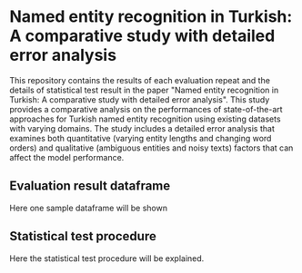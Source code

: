 # Named entity recognition in Turkish: A comparative study with detailed error analysis

This repository contains the results of each evaluation repeat and the details of statistical test result in the paper "Named entity recognition in Turkish: A comparative study with detailed error analysis". This study provides a comparative analysis on the performances of state-of-the-art approaches for Turkish named entity recognition using existing datasets with varying domains. The study includes a detailed error analysis that examines both quantitative (varying entity lengths and changing word orders) and qualitative (ambiguous entities and noisy texts) factors that can affect the model performance.

## Evaluation result dataframe

Here one sample dataframe will be shown

## Statistical test procedure

Here the statistical test procedure will be explained.
